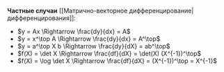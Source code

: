 **Частные случаи** [[Матрично-векторное дифференцирование|дифференцирования]]:
- $y = Ax \Rightarrow \frac{dy}{dx} = A$
- $y = x^\top A \Rightarrow \frac{dy}{dx} = A^\top$
- $y = a^\top X b \Rightarrow \frac{dy}{dX} = ab^\top$
- $f(X) = \det X \Rightarrow \frac{df}{dX} = \det(X) (X^{-1})^\top$
- $f(X) = \log \det X \Rightarrow \frac{df}{dX} = (X^{-1})^\top = X^{-1}$
